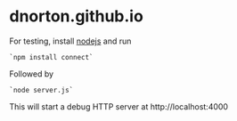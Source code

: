 dnorton.github.io
=================

For testing, install [nodejs](http://nodejs.org) and run

    `npm install connect`

Followed by

    `node server.js`

This will start a debug HTTP server at http://localhost:4000